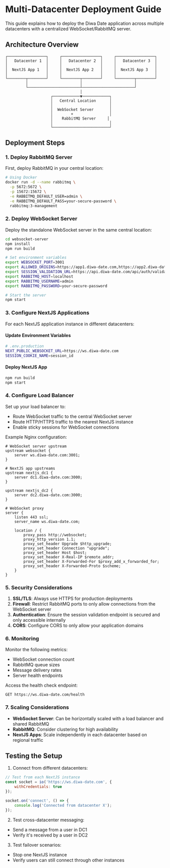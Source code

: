 # Multi-Datacenter Deployment Guide

This guide explains how to deploy the Diwa Date application across multiple datacenters with a centralized WebSocket/RabbitMQ server.

## Architecture Overview

```
┌─────────────────┐     ┌─────────────────┐     ┌─────────────────┐
│   Datacenter 1  │     │   Datacenter 2  │     │   Datacenter 3  │
│                 │     │                 │     │                 │
│  NextJS App 1   │     │  NextJS App 2   │     │  NextJS App 3   │
│                 │     │                 │     │                 │
└────────┬────────┘     └────────┬────────┘     └────────┬────────┘
         │                       │                       │
         └───────────────────────┴───────────────────────┘
                                 │
                    ┌────────────▼────────────┐
                    │   Central Location      │
                    │                         │
                    │  WebSocket Server       │
                    │        +                │
                    │    RabbitMQ Server     │
                    │                         │
                    └─────────────────────────┘
```

## Deployment Steps

### 1. Deploy RabbitMQ Server

First, deploy RabbitMQ in your central location:

```bash
# Using Docker
docker run -d --name rabbitmq \
  -p 5672:5672 \
  -p 15672:15672 \
  -e RABBITMQ_DEFAULT_USER=admin \
  -e RABBITMQ_DEFAULT_PASS=your-secure-password \
  rabbitmq:3-management
```

### 2. Deploy WebSocket Server

Deploy the standalone WebSocket server in the same central location:

```bash
cd websocket-server
npm install
npm run build

# Set environment variables
export WEBSOCKET_PORT=3001
export ALLOWED_ORIGINS=https://app1.diwa-date.com,https://app2.diwa-date.com,https://app3.diwa-date.com
export SESSION_VALIDATION_URL=https://api.diwa-date.com/api/auth/validate-session
export RABBITMQ_HOST=localhost
export RABBITMQ_USERNAME=admin
export RABBITMQ_PASSWORD=your-secure-password

# Start the server
npm start
```

### 3. Configure NextJS Applications

For each NextJS application instance in different datacenters:

#### Update Environment Variables

```bash
# .env.production
NEXT_PUBLIC_WEBSOCKET_URL=https://ws.diwa-date.com
SESSION_COOKIE_NAME=session_id
```

#### Deploy NextJS App

```bash
npm run build
npm start
```

### 4. Configure Load Balancer

Set up your load balancer to:
- Route WebSocket traffic to the central WebSocket server
- Route HTTP/HTTPS traffic to the nearest NextJS instance
- Enable sticky sessions for WebSocket connections

Example Nginx configuration:

```nginx
# WebSocket server upstream
upstream websocket {
    server ws.diwa-date.com:3001;
}

# NextJS app upstreams
upstream nextjs_dc1 {
    server dc1.diwa-date.com:3000;
}

upstream nextjs_dc2 {
    server dc2.diwa-date.com:3000;
}

# WebSocket proxy
server {
    listen 443 ssl;
    server_name ws.diwa-date.com;

    location / {
        proxy_pass http://websocket;
        proxy_http_version 1.1;
        proxy_set_header Upgrade $http_upgrade;
        proxy_set_header Connection "upgrade";
        proxy_set_header Host $host;
        proxy_set_header X-Real-IP $remote_addr;
        proxy_set_header X-Forwarded-For $proxy_add_x_forwarded_for;
        proxy_set_header X-Forwarded-Proto $scheme;
    }
}
```

### 5. Security Considerations

1. **SSL/TLS**: Always use HTTPS for production deployments
2. **Firewall**: Restrict RabbitMQ ports to only allow connections from the WebSocket server
3. **Authentication**: Ensure the session validation endpoint is secured and only accessible internally
4. **CORS**: Configure CORS to only allow your application domains

### 6. Monitoring

Monitor the following metrics:
- WebSocket connection count
- RabbitMQ queue sizes
- Message delivery rates
- Server health endpoints

Access the health check endpoint:
```
GET https://ws.diwa-date.com/health
```

### 7. Scaling Considerations

- **WebSocket Server**: Can be horizontally scaled with a load balancer and shared RabbitMQ
- **RabbitMQ**: Consider clustering for high availability
- **NextJS Apps**: Scale independently in each datacenter based on regional traffic

## Testing the Setup

1. Connect from different datacenters:
```javascript
// Test from each NextJS instance
const socket = io('https://ws.diwa-date.com', {
    withCredentials: true
});

socket.on('connect', () => {
    console.log('Connected from datacenter X');
});
```

2. Test cross-datacenter messaging:
- Send a message from a user in DC1
- Verify it's received by a user in DC2

3. Test failover scenarios:
- Stop one NextJS instance
- Verify users can still connect through other instances